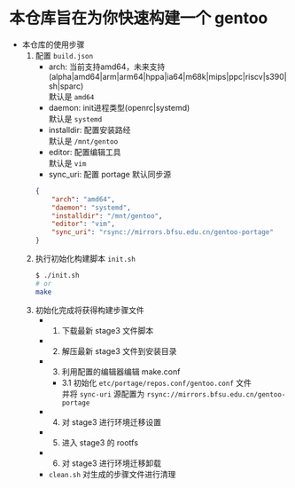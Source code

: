 # 本仓库旨在为你快速构建一个 gentoo 

- 本仓库的使用步骤
    1. 配置 `build.json`
        - arch: 当前支持amd64，未来支持(alpha|amd64|arm|arm64|hppa|ia64|m68k|mips|ppc|riscv|s390|sh|sparc)\
            默认是 `amd64`
        - daemon: init进程类型(openrc|systemd)\
            默认是 `systemd`
        - installdir: 配置安装路经\
            默认是 `/mnt/gentoo`
        - editor: 配置编辑工具\
            默认是 `vim`
        - sync_uri: 配置 portage 默认同步源
        ```json
        {
            "arch": "amd64",
            "daemon": "systemd",
            "installdir": "/mnt/gentoo",
            "editor": "vim",
            "sync_uri": "rsync://mirrors.bfsu.edu.cn/gentoo-portage"
        }
        ```
    2. 执行初始化构建脚本 `init.sh`
        ```bash
        $ ./init.sh
        # or
        make
        ```
    3. 初始化完成将获得构建步骤文件
        - 1. 下载最新 stage3 文件脚本
        - 2. 解压最新 stage3 文件到安装目录
        - 3. 利用配置的编辑器编辑 make.conf
            - 3.1 初始化 `etc/portage/repos.conf/gentoo.conf` 文件\
                并将 `sync-uri` 源配置为 `rsync://mirrors.bfsu.edu.cn/gentoo-portage`
        - 4. 对 stage3 进行环境迁移设置
        - 5. 进入 stage3 的 rootfs
        - 6. 对 stage3 进行环境迁移卸载
        - `clean.sh` 对生成的步骤文件进行清理


